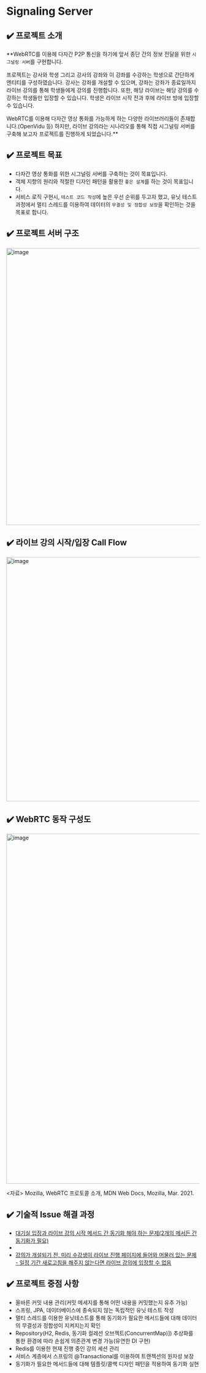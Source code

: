 # Signaling Server

## ✔️ 프로젝트 소개
**WebRTC를 이용헤 다자간 P2P 통신을 하기에 앞서 종단 간의 정보 전달을 위한 `시그널링 서버`를 구현합니다. 

프로젝트는 강사와 학생 그리고 강사의 강좌와 이 강좌를 수강하는 학생으로 간단하게 엔티티를 구성하였습니다.
강사는 강좌를 개설할 수 있으며, 강좌는 강좌가 종료일까지 라이브 강의를 통해 학생들에게 강의를 진행합니다. 또한, 해당 라이브는 해당 강의를 수강하는 학생들만 입장할 수 있습니다. 
학생은 라이브 시작 전과 후에 라이브 방에 입장할 수 있습니다.

WebRTC를 이용해 다자간 영상 통화를 가능하게 하는 다양한 라이브러리들이 존재합니다.(OpenVidu 등) 하지만, 라이브 강의라는 시나리오를 통해 직접 시그널링 서버를 구축해 보고자 프로젝트를 진행하게 되었습니다.**

## ✔️ 프로젝트 목표
- 다자간 영상 통화를 위한 시그널링 서버를 구축하는 것이 목표입니다.
- 객체 지향의 원리와 적절한 디자인 패턴을 활용한 `좋은 설계`를 하는 것이 목표입니다.
- 서비스 로직 구현시, `테스트 코드 작성`에 높은 우선 순위를 두고자 했고, 유닛 테스트 과정에서 멀티 스레드를 이용하여 데이터의 `무결성 및 정합성 보장`을 확인하는 것을 목표로 합니다.

## ✔️ 프로젝트 서버 구조
<img width="722" alt="image" src="https://user-images.githubusercontent.com/32871201/154042568-f0e66509-4c8b-4985-81fa-c88921ada8a2.png">

## ✔️ 라이브 강의 시작/입장 Call Flow
<img width="637" alt="image" src="https://user-images.githubusercontent.com/32871201/154042752-c5836b5d-22e7-40bc-a306-40349faa3eff.png">

## ✔️ WebRTC 동작 구성도
<img width="912" alt="image" src="https://user-images.githubusercontent.com/32871201/154042921-c5dffad7-1c2a-47d5-a803-953970202e4c.png">

<자료> Mozilla, WebRTC 프로토콜 소개, MDN Web Docs, Mozilla, Mar. 2021.
## ✔️ 기술적 Issue 해결 과정
- [대기실 입장과 라이브 강의 시작 메서드 간 동기화 해야 하는 문제(2개의 메서든 간 동기화가 필요)](https://zmfl1230.notion.site/ff7c97f87ae3413d8fcd7f4402e1e749)
- 
- [강의가 개설되기 전, 미리 수강생이 라이브 진행 페이지에 들어와 머물러 있는 문제 - 일정 기간 새로고침을 해주지 않는다면 라이브 강의에 입장할 수 없음](https://zmfl1230.notion.site/86b9219bf3f14e0a809bf864523eef81)

## ✔️ 프로젝트 중점 사항
- 올바른 커밋 내용 관리(커밋 메세지를 통해 어떤 내용을 커밋했는지 유추 가능)
- 스프링, JPA, 데이터베이스에 종속되지 않는 독립적인 유닛 테스트 작성
- 멀티 스레드를 이용한 유닛테스트를 통해 동기화가 필요한 메서드들에 대해 데이터의 무결성과 정합성이 지켜지는지 확인
- Repository(H2, Redis, 동기화 컬레션 오브젝트(ConcurrentMap)]) 추상화를 통한 환경에 따라 손쉽게 의존관계 변경 가능(유연한 DI 구현)
- Redis를 이용한 현재 진행 중인 강의 세션 관리
- 서비스 계층에서 스프링의 @Transactional를 이용하여 트랜젝션의 원자성 보장
- 동기화가 필요한 메서드들에 대해 템플릿/콜백 디자인 패턴을 적용하여 동기화 실현